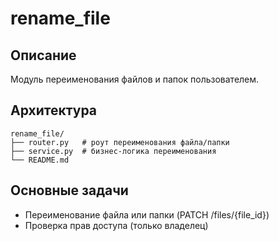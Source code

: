 # rename_file

## Описание
Модуль переименования файлов и папок пользователем.

## Архитектура
```
rename_file/
├── router.py   # роут переименования файла/папки
├── service.py  # бизнес-логика переименования
└── README.md
```

## Основные задачи
- Переименование файла или папки (PATCH /files/{file_id})
- Проверка прав доступа (только владелец)
